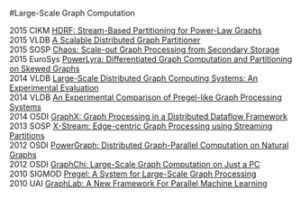 #Large-Scale Graph Computation

2015 CIKM [HDRF: Stream-Based Partitioning for Power-Law Graphs](http://www.fabiopetroni.com/Download/petroni2015HDRF.pdf)  
2015 VLDB [A Scalable Distributed Graph Partitioner](http://www.eecs.harvard.edu/~dmargo/pubs/vldb15-paper.pdf)  
2015 SOSP [Chaos: Scale-out Graph Processing from Secondary Storage](http://sigops.org/sosp/sosp15/current/2015-Monterey/printable/089-roy.pdf)  
2015 EuroSys [PowerLyra: Differentiated Graph Computation and Partitioning
on Skewed Graphs](http://ipads.se.sjtu.edu.cn/projects/powerlyra/powerlyra-eurosys-final.pdf)  
2014 VLDB [Large-Scale Distributed Graph Computing Systems: An Experimental Evaluation](http://www.vldb.org/pvldb/vol8/p281-lu.pdf)  
2014 VLDB [An Experimental Comparison of Pregel-like Graph Processing Systems](http://www.vldb.org/pvldb/vol7/p1047-han.pdf)  
2014 OSDI [GraphX: Graph Processing in a Distributed Dataflow Framework](https://www.usenix.org/system/files/conference/osdi14/osdi14-paper-gonzalez.pdf)   
2013 SOSP [X-Stream: Edge-centric Graph Processing using Streaming Partitions](http://infoscience.epfl.ch/record/188535/files/paper.pdf)  
2012 OSDI [PowerGraph: Distributed Graph-Parallel Computation on Natural Graphs](https://www.usenix.org/system/files/conference/osdi12/osdi12-final-167.pdf)  
2012 OSDI [GraphChi: Large-Scale Graph Computation on Just a PC](http://select.cs.cmu.edu/publications/paperdir/osdi2012-kyrola-blelloch-guestrin.pdf)  
2010 SIGMOD [Pregel: A System for Large-Scale Graph Processing](https://kowshik.github.io/JPregel/pregel_paper.pdf)  
2010 UAI [GraphLab: A New Framework For Parallel Machine Learning](http://www.select.cs.cmu.edu/publications/paperdir/uai2010-low-gonzalez-kyrola-bickson-guestrin-hellerstein.pdf)

